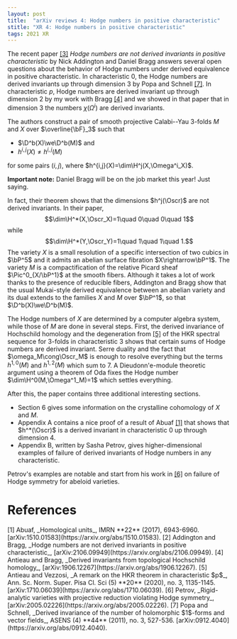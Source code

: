 ```yaml
---
layout: post
title:  "arXiv reviews 4: Hodge numbers in positive characteristic"
stitle: "XR 4: Hodge numbers in positive characteristic"
tags: 2021 XR
---
```

<div style="display:none">
$
\newcommand\Pic{\mathrm{Pic}}
\newcommand\nil{\mathrm{nil}}
\newcommand\gfrak{\mathfrak{g}}
\newcommand\A{\mathrm{A}}
\newcommand\B{\mathrm{B}}
\newcommand\C{\mathrm{C}}
\newcommand\D{\mathrm{D}}
\newcommand\E{\mathrm{E}}
\newcommand\F{\mathrm{F}}
\newcommand\G{\mathrm{G}}
\newcommand\H{\mathrm{H}}
\newcommand\h{\mathrm{h}}
\newcommand\K{\mathrm{K}}
\newcommand\L{\mathrm{L}}
\newcommand\M{\mathrm{M}}
\newcommand\R{\mathrm{R}}
\newcommand\t{\mathrm{t}}
\newcommand\T{\mathrm{T}}
\newcommand{\bA}{\mathbf{A}}
\newcommand{\bF}{\mathbf{F}}
\newcommand{\bG}{\mathbf{G}}
\newcommand{\bH}{\mathbf{H}}
\newcommand{\bP}{\mathbf{P}}
\newcommand{\bT}{\mathbf{T}}
\newcommand{\bW}{\mathbf{W}}
\newcommand{\Gm}{\bG_m}
\newcommand\Ascr{\mathcal{A}}
\newcommand\Cscr{\mathcal{C}}
\newcommand\Dscr{\mathcal{D}}
\newcommand\Escr{\mathcal{E}}
\newcommand\Fscr{\mathcal{F}}
\newcommand\Kscr{\mathcal{K}}
\newcommand\Lscr{\mathcal{L}}
\newcommand\Oscr{\mathcal{O}}
\newcommand\Perf{\mathrm{Perf}}
\newcommand\Perfscr{\mathcal{P}\mathrm{erf}}
\newcommand\Acscr{\mathcal{A}\mathrm{c}}
\newcommand\heart{\heartsuit}
\newcommand\cn{\mathrm{cn}}
\newcommand\op{\mathrm{op}}
\newcommand\gr{\mathrm{gr}}
\newcommand\Gr{\mathrm{Gr}}
\newcommand\fil{\mathrm{fil}}
\newcommand\Ho{\mathrm{Ho}}
\newcommand\dR{\mathrm{dR}}
\newcommand\dRhat{\widehat{\dR}}
\newcommand\we{\simeq}
\newcommand\Sym{\mathrm{Sym}}
\newcommand\HH{\mathrm{HH}}
\newcommand\HC{\mathrm{HC}}
\newcommand\HP{\mathrm{HP}}
\newcommand\TC{\mathrm{TC}}
\newcommand\TR{\mathrm{TR}}
\newcommand\THH{\mathrm{THH}}
\newcommand{\bMap}{\mathbf{Map}}
\newcommand{\End}{\mathrm{End}}
\newcommand{\Mod}{\mathrm{Mod}}
\newcommand{\coMod}{\mathrm{coMod}}
\newcommand{\Fun}{\mathrm{Fun}}
\newcommand{\bMap}{\mathbf{Map}}
\newcommand\bE{\mathbf{E}}
\newcommand\bZ{\mathbf{Z}}
\newcommand\bS{\mathbf{S}}
\newcommand\bQ{\mathbf{Q}}
\newcommand\bC{\mathbf{C}}
\newcommand\bN{\mathbf{N}}
\newcommand\bAM{\mathbf{AM}}
\newcommand\bLM{\mathbf{LM}}
\newcommand\Spec{\mathrm{Spec}\,}
\newcommand\CAlg{\mathrm{CAlg}}
\newcommand\aCAlg{\mathfrak{a}\CAlg}
\newcommand\dCAlg{\mathfrak{d}\CAlg}
\newcommand{\Cat}{\mathrm{Cat}}
\newcommand{\Sscr}{\mathcal{S}}
\newcommand{\poly}{\mathrm{poly}}
\newcommand{\perf}{\mathrm{perf}}
\newcommand\Sp{\mathrm{Sp}}
\newcommand\CycSp{\mathrm{CycSp}}
\newcommand\TCart{\mathrm{TCart}}
\newcommand\Fr{\mathrm{Fr}}
\newcommand\Br{\mathrm{Br}}
$
</div>

<!--ëéö-->

The recent paper [\[3\]](#ab) *Hodge numbers are not derived invariants in positive characteristic* by Nick Addington and Daniel Bragg answers several
open questions about the behavior of Hodge numbers under derived equivalence in
positive characteristic. In characteristic $0$, the Hodge numbers are derived
invariants up through dimension $3$ by Popa and Schnell [\[7\]](#popa-schnell).
In characteristic $p$, Hodge numbers are derived invariant up through dimension
$2$ by my work with Bragg [\[4\]](#antieau-bragg) and we showed in that paper that in dimension $3$ the numbers $\chi(\Omega^i)$ are derived invariants.

The authors construct a pair of
smooth projective Calabi--Yau $3$-folds $M$ and $X$ over $\overline{\bF}_3$ such that
 - $\D^b(X)\we\D^b(M)$ and
 - $h^{i,j}(X)\neq h^{i,j}(M)$

for some pairs $(i,j)$, where $h^{i,j}(X)=\dim\H^j(X,\Omega^i_X)$.

**Important note:** Daniel Bragg will be on the job market this year!
Just saying.

In fact,
their theorem shows that the dimensions $h^j(\Oscr)$ are not derived invariants. In their
paper,
$$\dim\H^*(X,\Oscr_X)=1\quad 0\quad 0\quad 1$$ while $$\dim\H^*(Y,\Oscr_Y)=1\quad 1\quad 1\quad 1.$$
The variety $X$ is a small resolution of a specific intersection of two cubics
in $\bP^5$ and it admits an abelian surface fibration $X\rightarrow\bP^1$. The
variety $M$ is a compactification of the relative Picard sheaf
$\Pic^0_{X/\bP^1}$ at the smooth fibers. Although it takes a lot of work thanks
to the presence of reducible fibers, Addington and Bragg show that the usual
Mukai-style derived equivalence between an abelian variety and its dual extends
to the families $X$ and $M$ over $\bP^1$, so that $\D^b(X)\we\D^b(M)$.

The Hodge numbers of $X$ are determined by a computer algebra system, while
those of $M$ are done in several steps. First, the derived invariance of
Hochschild homology and the degeneration from [\[5\]](#av) of the HKR spectral sequence for
$3$-folds in characteristic $3$ shows that certain sums of Hodge numbers are
derived invariant. Serre duality and the fact that $\omega_M\cong\Oscr_M$ is
enough to resolve everything but the terms $h^{1,0}(M)$ and $h^{1,2}(M)$ which sum to $7$. A
Dieudonn\'e-module theoretic argument using a theorem of Oda fixes the
Hodge number $\dim\H^0(M,\Omega^1_M)=1$ which settles everything.

After this, the paper contains three additional interesting sections.
 - Section 6 gives some information on the crystalline cohomology of $X$
 and $M$.
 - Appendix A contains a nice proof of a result of Abuaf [\[1\]](#abuaf) that shows
 that $h^*(\Oscr)$ is a derived invariant in characteristic $0$ up through
 dimension $4$.
 - Appendix B, written by Sasha Petrov, gives higher-dimensional examples
 of failure of derived invariants of Hodge numbers in any characteristic.

Petrov's examples are notable and start from his work in [\[6\]](#petrov) on failure of Hodge
symmetry for abeloid varieties.



# References

<span id="abuaf">
[1] Abuaf, _Homological units_, IMRN **22** (2017), 6943-6960.
[arXiv:1510.01583](https://arxiv.org/abs/1510.01583).
</span>

<span id="ab">
[2] Addington and Bragg, _Hodge numbers are not derived invariants in positive
characteristic_, [arXiv:2106.09949](https://arxiv.org/abs/2106.09949).
</span>

<span id="antieau-bragg">
[4] Antieau and Bragg, _Derived invariants from topological Hochschild
homology_, [arXiv:1906.12267](https://arxiv.org/abs/1906.12267).
</span>

<span id="av">
[5] Antieau and Vezzosi, _A remark on the HKR theorem in characteristic $p$_,
    Ann. Sc. Norm. Super. Pisa Cl. Sci (5) **20** (2020), no. 3, 1135-1145.
    [arXiv:1710.06039](https://arxiv.org/abs/1710.06039).
</span>

<span id="petrov">
[6] Petrov, _Rigid-analytic varieties with projective reduction violating Hodge
symmetry_, [arXiv:2005.02226](https://arxiv.org/abs/2005.02226).
</span>

<span id="popa-schnell">
[7] Popa and Schnell, _Derived invariance of the number of holomorphic
$1$-forms and vector fields_, ASENS (4) **44** (2011), no. 3, 527-536.
[arXiv:0912.4040](https://arxiv.org/abs/0912.4040).
</span>
